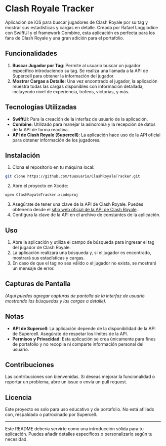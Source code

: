 # Clash Royale Tracker

Aplicación de iOS para buscar jugadores de Clash Royale por su tag y mostrar sus estadísticas y cargas en detalle. Creada por Rafael Loggiodice con SwiftUI y el framework Combine, esta aplicación es perfecta para los fans de Clash Royale y una gran adición para el portafolio.

## Funcionalidades

1. **Buscar Jugador por Tag**: Permite al usuario buscar un jugador específico introduciendo su tag. Se realiza una llamada a la API de Supercell para obtener la información del jugador.
2. **Mostrar Cargas a Detalle**: Una vez encontrado el jugador, la aplicación muestra todas las cargas disponibles con información detallada, incluyendo nivel de experiencia, trofeos, victorias, y más.

## Tecnologías Utilizadas

- **SwiftUI**: Para la creación de la interfaz de usuario de la aplicación.
- **Combine**: Utilizado para manejar la asincronía y la recepción de datos de la API de forma reactiva.
- **API de Clash Royale (Supercell)**: La aplicación hace uso de la API oficial para obtener información de los jugadores.

## Instalación

1. Clona el repositorio en tu máquina local:
```bash
git clone https://github.com/tuusuario/ClashRoyaleTracker.git
```
2. Abre el proyecto en Xcode:
```bash
open ClashRoyaleTracker.xcodeproj
```
3. Asegúrate de tener una clave de la API de Clash Royale. Puedes obtenerla desde el [sitio web oficial de la API de Clash Royale](https://developer.clashroyale.com).
4. Configura la clave de la API en el archivo de constantes de la aplicación.

## Uso

1. Abre la aplicación y utiliza el campo de búsqueda para ingresar el tag del jugador de Clash Royale.
2. La aplicación realizará una búsqueda y, si el jugador es encontrado, mostrará sus estadísticas y cargas.
3. En caso de que el tag no sea válido o el jugador no exista, se mostrará un mensaje de error.

## Capturas de Pantalla

*(Aquí puedes agregar capturas de pantalla de la interfaz de usuario mostrando las búsquedas y las cargas a detalle).*

## Notas

- **API de Supercell**: La aplicación depende de la disponibilidad de la API de Supercell. Asegúrate de respetar los límites de la API.
- **Permisos y Privacidad**: Esta aplicación se crea únicamente para fines de portafolio y no recopila ni comparte información personal del usuario.

## Contribuciones

Las contribuciones son bienvenidas. Si deseas mejorar la funcionalidad o reportar un problema, abre un issue o envía un pull request.

## Licencia

Este proyecto es solo para uso educativo y de portafolio. No está afiliado con, respaldado o patrocinado por Supercell.

--- 

Este README debería servirte como una introducción sólida para tu aplicación. Puedes añadir detalles específicos o personalizarlo según tu necesidad.

